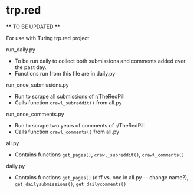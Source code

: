 # trp.red

 ** TO BE UPDATED **
 
For use with Turing trp.red project

run_daily.py
* To be run daily to collect both submissions and comments added over the past day.
* Functions run from this file are in daily.py

run_once_submissions.py
* Run to scrape all submissions of r/TheRedPill
* Calls function `crawl_subreddit()` from all.py

run_once_comments.py
* Run to scrape two years of comments of r/TheRedPill
* Calls function `crawl_comments()` from all.py

all.py
* Contains functions `get_pages()`, `crawl_subreddit()`, `crawl_comments()`

daily.py
* Contains functions `get_pages()` (diff vs. one in all.py -- change name?), `get_dailysubmissions()`, `get_dailycomments()`
